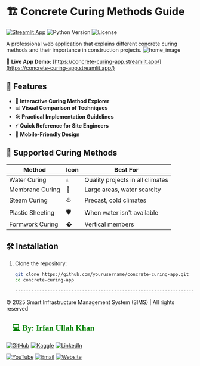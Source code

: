 # 🏗️ Concrete Curing Methods Guide

[![Streamlit App](https://static.streamlit.io/badges/streamlit_badge_black_white.svg)](https://concrete-curing-app.streamlit.app/)
![Python Version](https://img.shields.io/badge/python-3.8%2B-blue)
![License](https://img.shields.io/badge/license-MIT-green)

A professional web application that explains different concrete curing methods and their importance in construction projects.
![home_image](https://github.com/user-attachments/assets/f8f700f2-c16e-440d-af6e-47a679ab11b8)

🔗 **Live App Demo:** [https://concrete-curing-app.streamlit.app/](https://concrete-curing-app.streamlit.app/)

## 🌟 Features

- 🚿 **Interactive Curing Method Explorer**
- 📊 **Visual Comparison of Techniques**
- 🛠️ **Practical Implementation Guidelines**
- ⚡ **Quick Reference for Site Engineers**
- 📱 **Mobile-Friendly Design**

## 🧱 Supported Curing Methods

| Method              | Icon | Best For                          |
|---------------------|------|-----------------------------------|
| Water Curing        | 💧   | Quality projects in all climates  |
| Membrane Curing     | 🎨   | Large areas, water scarcity       |
| Steam Curing        | ♨️   | Precast, cold climates            |
| Plastic Sheeting    | 🛡️   | When water isn't available        |
| Formwork Curing     | �    | Vertical members                  |

## 🛠️ Installation

1. Clone the repository:
   ```bash
   git clone https://github.com/yourusername/concrete-curing-app.git
   cd concrete-curing-app

   -------------------------------------------------------------------------------------------------------------------
© 2025 Smart Infrastructure Management System (SIMS) | All rights reserved
<h2 style="font-family: 'poppins'; font-weight: bold; color: Green;">👨💻 By: Irfan Ullah Khan</h2>

[![GitHub](https://img.shields.io/badge/GitHub-Profile-blue?style=for-the-badge&logo=github)](https://github.com/programmarself) 
[![Kaggle](https://img.shields.io/badge/Kaggle-Profile-blue?style=for-the-badge&logo=kaggle)](https://www.kaggle.com/programmarself) 
[![LinkedIn](https://img.shields.io/badge/LinkedIn-Profile-blue?style=for-the-badge&logo=linkedin)](https://www.linkedin.com/in/irfan-ullah-khan-4a2871208/)  

[![YouTube](https://img.shields.io/badge/YouTube-Profile-red?style=for-the-badge&logo=youtube)](https://www.youtube.com/@irfanullahkhan7748) 
[![Email](https://img.shields.io/badge/Email-Contact%20Me-red?style=for-the-badge&logo=email)](mailto:programmarself@gmail.com)
[![Website](https://img.shields.io/badge/Website-Contact%20Me-red?style=for-the-badge&logo=website)]([https://programmarself.github.io/My_Portfolio/(https://programmarself.github.io/My_Portfolio/))

